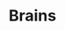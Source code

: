 ---
layout: work-images
permalink: /ios/brains/
title: Brains
tagline: Generating insights from SAP sales data.
image: brainsapp-0.png
example1-title: Drill down into KPIs
example1-image: brainsapp-2.png
example1-copy: View high level sales data and company KPIs.
example2-title: Compare staff sales records
example2-image: brainsapp-3.png
example2-copy: Compare and contrast the sales record of staff.
example3-title: Save data snapshots
example3-image: brainsapp-4.png
example3-copy: Snapshot interesting trends and share.
scss: brains
---
